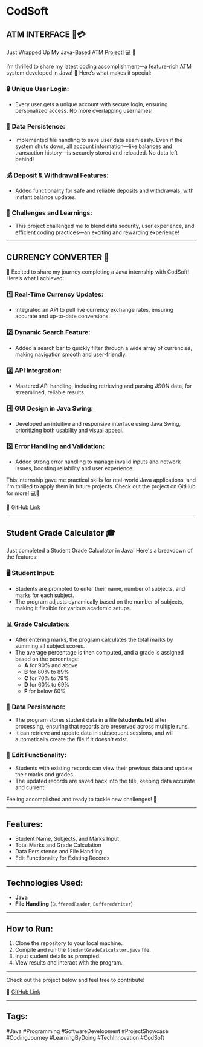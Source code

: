 # **CodSoft**

## **ATM INTERFACE 🚀💳**

Just Wrapped Up My Java-Based ATM Project! 💻 🚀

I’m thrilled to share my latest coding accomplishment—a feature-rich ATM system developed in Java! 🎉 Here’s what makes it special:

### 🔒 **Unique User Login**:
- Every user gets a unique account with secure login, ensuring personalized access. No more overlapping usernames!

### 💾 **Data Persistence**:
- Implemented file handling to save user data seamlessly. Even if the system shuts down, all account information—like balances and transaction history—is securely stored and reloaded. No data left behind!

### 💰 **Deposit & Withdrawal Features**:
- Added functionality for safe and reliable deposits and withdrawals, with instant balance updates.

### 🧩 **Challenges and Learnings**:
- This project challenged me to blend data security, user experience, and efficient coding practices—an exciting and rewarding experience!

---

## **CURRENCY CONVERTER 💱**

🚀 Excited to share my journey completing a Java internship with CodSoft! Here’s what I achieved:

### 1️⃣ **Real-Time Currency Updates**:
- Integrated an API to pull live currency exchange rates, ensuring accurate and up-to-date conversions.

### 2️⃣ **Dynamic Search Feature**:
- Added a search bar to quickly filter through a wide array of currencies, making navigation smooth and user-friendly.

### 3️⃣ **API Integration**:
- Mastered API handling, including retrieving and parsing JSON data, for streamlined, reliable results.

### 4️⃣ **GUI Design in Java Swing**:
- Developed an intuitive and responsive interface using Java Swing, prioritizing both usability and visual appeal.

### 5️⃣ **Error Handling and Validation**:
- Added strong error handling to manage invalid inputs and network issues, boosting reliability and user experience.

This internship gave me practical skills for real-world Java applications, and I'm thrilled to apply them in future projects. Check out the project on GitHub for more! 💻🚀

🔗 [GitHub Link](https://github.com/ankit-1819)

---

## **Student Grade Calculator 🎓**

Just completed a Student Grade Calculator in Java! Here's a breakdown of the features:

### 🖥 **Student Input**:
- Students are prompted to enter their name, number of subjects, and marks for each subject.
- The program adjusts dynamically based on the number of subjects, making it flexible for various academic setups.

### 📊 **Grade Calculation**:
- After entering marks, the program calculates the total marks by summing all subject scores.
- The average percentage is then computed, and a grade is assigned based on the percentage:
  - **A** for 90% and above
  - **B** for 80% to 89%
  - **C** for 70% to 79%
  - **D** for 60% to 69%
  - **F** for below 60%

### 💾 **Data Persistence**:
- The program stores student data in a file (**students.txt**) after processing, ensuring that records are preserved across multiple runs.
- It can retrieve and update data in subsequent sessions, and will automatically create the file if it doesn't exist.

### 📝 **Edit Functionality**:
- Students with existing records can view their previous data and update their marks and grades.
- The updated records are saved back into the file, keeping data accurate and current.

Feeling accomplished and ready to tackle new challenges! 🚀

---

## **Features**:
- Student Name, Subjects, and Marks Input
- Total Marks and Grade Calculation
- Data Persistence and File Handling
- Edit Functionality for Existing Records

---

## **Technologies Used**:
- **Java**
- **File Handling** (`BufferedReader`, `BufferedWriter`)

---

## **How to Run**:
1. Clone the repository to your local machine.
2. Compile and run the `StudentGradeCalculator.java` file.
3. Input student details as prompted.
4. View results and interact with the program.

---

Check out the project below and feel free to contribute!

🔗 [GitHub Link](https://github.com/ankit-1819)

---

## **Tags**:
#Java #Programming #SoftwareDevelopment #ProjectShowcase #CodingJourney #LearningByDoing #TechInnovation #CodSoft
